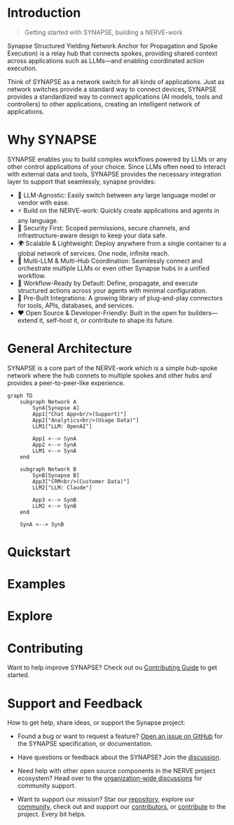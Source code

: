 # Introduction

> Getting started with SYNAPSE, building a NERVE-work

Synapse 
Structured Yielding Network Anchor for Propagation and Spoke Execution) is a
relay hub that connects spokes, providing shared context across applications
such as LLMs—and enabling coordinated action execution.

Think of SYNAPSE as a network switch for all kinds of applications.
Just as network switches provide a standard way to connect devices,
SYNAPSE provides a standardized way to connect applications
(AI models, tools and controllers) to other applications, creating an
intelligent network of applications.

# Why SYNAPSE

SYNAPSE enables you to build complex workflows powered by LLMs or any other
control applications of your choice. Since LLMs often need to interact with
external data and tools, SYNAPSE provides the necessary integration layer to
support that seamlessly, synapse provides:

- 🔄 LLM-Agnostic: Easily switch between any large language model or vendor
    with ease.
- ⚡ Build on the NERVE-work: Quickly create applications and agents in any
    language.
- 🔐 Security First: Scoped permissions, secure channels,
    and infrastructure-aware design to keep your data safe.
- 🌍 Scalable & Lightweight: Deploy anywhere from a single container to a
    global network of services. One node, infinite reach.
- 🔌 Multi-LLM & Multi-Hub Coordination: Seamlessly connect and orchestrate
    multiple LLMs or even other Synapse hubs in a unified workflow.
- 🚀 Workflow-Ready by Default: Define, propagate, and execute structured
    actions across your agents with minimal configuration.
- 🧰 Pre-Built Integrations: A growing library of plug-and-play connectors for
    tools, APIs, databases, and services.
- ❤️ Open Source & Developer-Friendly: Built in the open for builders—extend
    it, self-host it, or contribute to shape its future.

# General Architecture

SYNAPSE is a core part of the NERVE-work which is a simple hub-spoke network
where the hub connets to multiple spokes and other hubs and provides a
peer-to-peer-like experience.

```mermaid
graph TD
    subgraph Network A
        SynA[Synapse A]
        App1["Chat App<br/>(Support)"]
        App2["Analytics<br/>(Usage Data)"]
        LLM1["LLM: OpenAI"]

        App1 <--> SynA
        App2 <--> SynA
        LLM1 <--> SynA
    end

    subgraph Network B
        SynB[Synapse B]
        App3["CRM<br/>(Customer Data)"]
        LLM2["LLM: Claude"]

        App3 <--> SynB
        LLM2 <--> SynB
    end

    SynA <--> SynB
```

# Quickstart

<FeaturesGrid>
    <Feature
        title="Building an Application"
        details="Use Synapse as the backbone for LLM-powered apps that connect
        tools, services, and agents with ease."
        link="/guide/quickstart"
    />
</FeaturesGrid>

# Examples

<FeaturesGrid>
    <Feature
        title="Example Application"
        details="See how Synapse coordinates LLMs and services in real-world
        scenarios, from automation to decision-making."
        link="/guide/examples"
    />
</FeaturesGrid>

# Explore

<FeaturesGrid>
    <Feature
        title="Architecture"
        details="Understand how Synapse hubs, spokes work together to route
        actions and data securely."
        link="/guide/architecture"
    />
    <Feature
        title="Resources"
        details="Learn about available Libraries, APIs, starter templates, and
        guides to help you build with Synapse."
        link="/guide/resources"
    />
    <Feature
        title="Permissions"
        details="Define fine-grained control over who can trigger what,
        ensuring safe and auditable interactions."
        link="/guide/permissions"
    />
    <Feature
        title="Transport"
        details="Flexible transport layer allows Synapse to propagate actions
        via"
        link="/guide/transport"
    />
</FeaturesGrid>

# Contributing

Want to help improve SYNAPSE? Check out ou
[Contributing Guide](/development/contributing) to get started.

# Support and Feedback

How to get help, share ideas, or support the Synapse project:

- Found a bug or want to request a feature?
[Open an issue on GitHub](https://github.com/kyprware/synapse) for the
SYNAPSE specification, or documentation.

- Have questions or feedback about the SYNAPSE? Join the
[discussion](https://github.com/kyprware/synapse/discussions).

- Need help with other open source components in the NERVE project ecosystem?
Head over to the
[organization-wide discussions](https://github.com/orgs/kyprware/discussions)
for community support.

- Want to support our mission? Star our
[repository](https://github.com/kyprware/synapse), explore our
[community](https://github.com/kyprware), check out and support our
[contributors](/development/contributors), or
[contribute](https://github.com/kyprware/synapse) to the project. Every bit
helps.
